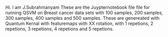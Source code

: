 Hi. I am J.Subrahmanyam 
These are the Juypternotebook file file for running QSVM on Breast cancer data sets  with 100 samples, 200 samples, 300 samples, 400 samples and 500 samples.
These are genereated with Quantum Kernal with featuremaps with XX rotation, with 1 repetions, 2 repetions, 3 repetions, 4 repetions and 5 repetions.



<!---
j-subrahmanyam/j-subrahmanyam is a ✨ special ✨ repository because its `README.md` (this file) appears on your GitHub profile.
You can click the Preview link to take a look at your changes.
--->
